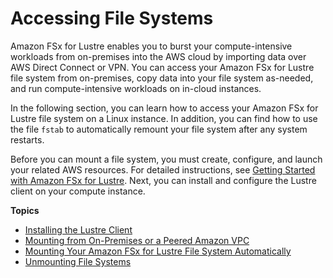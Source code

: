 # Accessing File Systems<a name="accessing-fs"></a>

Amazon FSx for Lustre enables you to burst your compute\-intensive workloads from on\-premises into the AWS cloud by importing data over AWS Direct Connect or VPN\. You can access your Amazon FSx for Lustre file system from on\-premises, copy data into your file system as\-needed, and run compute\-intensive workloads on in\-cloud instances\.

In the following section, you can learn how to access your Amazon FSx for Lustre file system on a Linux instance\. In addition, you can find how to use the file `fstab` to automatically remount your file system after any system restarts\.

Before you can mount a file system, you must create, configure, and launch your related AWS resources\. For detailed instructions, see [Getting Started with Amazon FSx for Lustre](getting-started.md)\. Next, you can install and configure the Lustre client on your compute instance\.

**Topics**
+ [Installing the Lustre Client](install-lustre-client.md)
+ [Mounting from On\-Premises or a Peered Amazon VPC](mounting-on-premises.md)
+ [Mounting Your Amazon FSx for Lustre File System Automatically](mount-fs-auto-mount-onreboot.md)
+ [Unmounting File Systems](unmounting-fs.md)